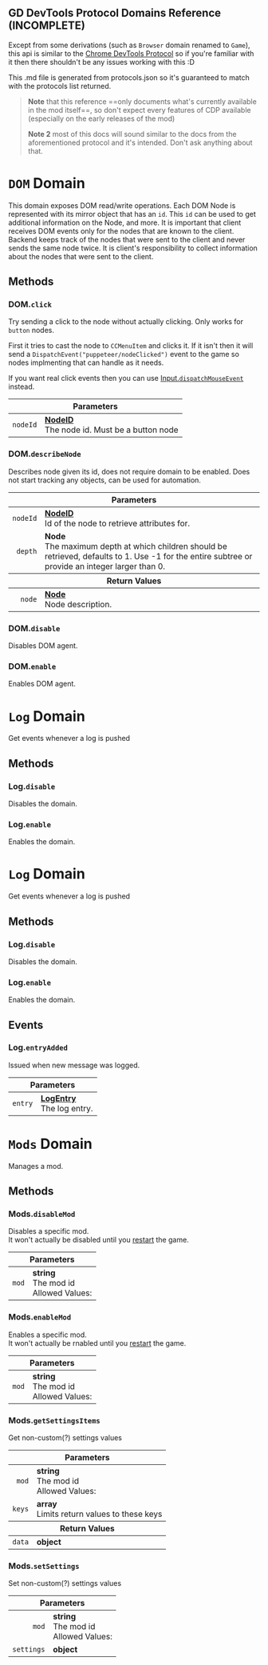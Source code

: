 GD DevTools Protocol Domains Reference (INCOMPLETE)
---

Except from some derivations (such as `Browser` domain renamed to `Game`), this api is similar to the [Chrome DevTools Protocol](https://chromedevtools.github.io/devtools-protocol/) so if you're familiar with it then there shouldn't be any issues working with this :D

This .md file is generated from protocols.json so it's guaranteed to match with the protocols list returned.

> **Note** that this reference ==only documents what's currently available in the mod itself==, so don't expect every features of CDP available (especially on the early releases of the mod)
> 
> **Note 2** most of this docs will sound similar to the docs from the aforementioned protocol and it's intended. Don't ask anything about that.


<style type="text/css">
  tbody>tr>td:first-child {text-align: right}
</style>

# `DOM` Domain
This domain exposes DOM read/write operations. Each DOM Node is represented with its mirror object that has an `id`. This `id` can be used to get additional information on the Node, and more. It is important that client receives DOM events only for the nodes that are known to the client. Backend keeps track of the nodes that were sent to the client and never sends the same node twice. It is client's responsibility to collect information about the nodes that were sent to the client.

## Methods
### DOM.`click`
Try sending a click to the node without actually clicking. Only works for `button` nodes.

First it tries to cast the node to `CCMenuItem` and clicks it. If it isn't then it will send a `DispatchEvent("puppeteer/nodeClicked")` event to the game so nodes implmenting that can handle as it needs.

If you want real click events then you can use [Input.`dispatchMouseEvent`](#inputdispatchmouseevent) instead.

<table>
<thead>
<tr>
<th colspan="2">Parameters</th>
</tr>
</thead>
<tbody>
  <tr>
    <td><code>nodeId</code></td>
    <td><strong><a href="#domnodeid">NodeID</a></strong><br>The node id. Must be a button node</td>
  </tr>
</tbody>
</table>

### DOM.`describeNode`
Describes node given its id, does not require domain to be enabled. Does not start tracking any objects, can be used for automation.

<table>
<thead>
<tr>
<th colspan="2">Parameters</th>
</tr>
</thead>
<tbody>
  <tr>
    <td><code>nodeId</code></td>
    <td><strong><a href="#domnodeid">NodeID</a></strong><br>Id of the node to retrieve attributes for.</td>
  </tr>
  <tr>
    <td><code>depth</code></td>
    <td><strong>Node</strong><br>The maximum depth at which children should be retrieved, defaults to 1. Use -1 for the entire subtree or provide an integer larger than 0.</td>
  </tr>
</tbody>

<thead>
<tr>
<th colspan="2">Return Values</th>
</tr>
</thead>
<tbody>
  <tr>
    <td><code>node</code></td>
    <td><strong><a href="#domnode">Node</a></strong><br>Node description.</td>
  </tr>
</tbody>
</table>

### DOM.`disable`
Disables DOM agent.

### DOM.`enable`
Enables DOM agent.


# `Log` Domain
Get events whenever a log is pushed

## Methods
### Log.`disable`
Disables the domain.

### Log.`enable`
Enables the domain.


# `Log` Domain
Get events whenever a log is pushed

## Methods
### Log.`disable`
Disables the domain.

### Log.`enable`
Enables the domain.

## Events
### Log.`entryAdded`
Issued when new message was logged.

<table>
<thead>
<tr>
<th colspan="2">Parameters</th>
</tr>
</thead>
<tbody>
  <tr>
    <td><code>entry</code></td>
    <td><strong><a href="#loglogentry">LogEntry</a></strong><br>The log entry.</td>
  </tr>
</tbody>
</table>


# `Mods` Domain
Manages a mod.

## Methods
### Mods.`disableMod`
Disables a specific mod.  
It won't actually be disabled until you [restart](#game-domain) the game.

<table>
<thead>
<tr>
<th colspan="2">Parameters</th>
</tr>
</thead>
<tbody>
  <tr>
    <td><code>mod</code></td>
    <td><strong>string</strong><br>The mod id<br>Allowed Values: <code></code></td>
  </tr>
</tbody>
</table>

### Mods.`enableMod`
Enables a specific mod.  
It won't actually be rnabled until you [restart](#game-domain) the game.

<table>
<thead>
<tr>
<th colspan="2">Parameters</th>
</tr>
</thead>
<tbody>
  <tr>
    <td><code>mod</code></td>
    <td><strong>string</strong><br>The mod id<br>Allowed Values: <code></code></td>
  </tr>
</tbody>
</table>

### Mods.`getSettingsItems`
Get non-custom(?) settings values

<table>
<thead>
<tr>
<th colspan="2">Parameters</th>
</tr>
</thead>
<tbody>
  <tr>
    <td><code>mod</code></td>
    <td><strong>string</strong><br>The mod id<br>Allowed Values: <code></code></td>
  </tr>
  <tr>
    <td><code>keys</code></td>
    <td><strong>array</strong><br>Limits return values to these keys</td>
  </tr>
</tbody>

<thead>
<tr>
<th colspan="2">Return Values</th>
</tr>
</thead>
<tbody>
  <tr>
    <td><code>data</code></td>
    <td><strong>object</strong></td>
  </tr>
</tbody>
</table>

### Mods.`setSettings`
Set non-custom(?) settings values

<table>
<thead>
<tr>
<th colspan="2">Parameters</th>
</tr>
</thead>
<tbody>
  <tr>
    <td><code>mod</code></td>
    <td><strong>string</strong><br>The mod id<br>Allowed Values: <code></code></td>
  </tr>
  <tr>
    <td><code>settings</code></td>
    <td><strong>object</strong></td>
  </tr>
</tbody>
</table>


